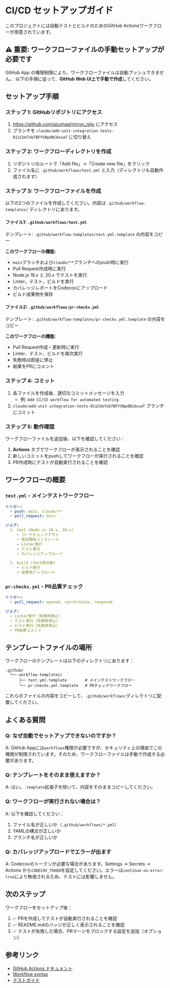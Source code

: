 # CI/CD セットアップガイド

このプロジェクトには自動テストとビルドのためのGitHub Actionsワークフローが用意されています。

## ⚠️ 重要: ワークフローファイルの手動セットアップが必要です

GitHub App の権限制限により、ワークフローファイルは自動プッシュできません。
以下の手順に従って、**GitHub Web UI上で手動で作成**してください。

## セットアップ手順

### ステップ 1: GitHubリポジトリにアクセス

1. https://github.com/azumag/mirror_relu にアクセス
2. ブランチを `claude/add-unit-integration-tests-011CUe7xb7BFYSNpdBCAxuaT` に切り替え

### ステップ 2: ワークフローディレクトリを作成

1. リポジトリのルートで「Add file」→「Create new file」をクリック
2. ファイル名に `.github/workflows/test.yml` と入力（ディレクトリも自動作成されます）

### ステップ 3: ワークフローファイルを作成

以下の2つのファイルを作成してください。内容は `.github/workflow-templates/` ディレクトリにあります。

#### ファイル1: `.github/workflows/test.yml`

テンプレート: `.github/workflow-templates/test.yml.template` の内容をコピー

**このワークフローの機能:**
- `main`ブランチおよび`claude/**`ブランチへのpush時に実行
- Pull Request作成時に実行
- Node.js 18.x と 20.x でテストを実行
- Linter、テスト、ビルドを実行
- カバレッジレポートをCodecovにアップロード
- ビルド成果物を保存

#### ファイル2: `.github/workflows/pr-checks.yml`

テンプレート: `.github/workflow-templates/pr-checks.yml.template` の内容をコピー

**このワークフローの機能:**
- Pull Request作成・更新時に実行
- Linter、テスト、ビルドを順次実行
- 失敗時は即座に停止
- 結果をPRにコメント

### ステップ 4: コミット

1. 各ファイルを作成後、適切なコミットメッセージを入力
   - 例: `Add CI/CD workflow for automated testing`
2. `claude/add-unit-integration-tests-011CUe7xb7BFYSNpdBCAxuaT` ブランチにコミット

### ステップ 5: 動作確認

ワークフローファイルを追加後、以下を確認してください：

1. **Actions** タブでワークフローが表示されることを確認
2. 新しいコミットをpushしてワークフローが実行されることを確認
3. PR作成時にテストが自動実行されることを確認

## ワークフローの概要

### `test.yml` - メインテストワークフロー

```yaml
トリガー:
  - push: main, claude/**
  - pull_request: main

ジョブ:
  1. test (Node.js 18.x, 20.x)
     - コードチェックアウト
     - 依存関係インストール
     - Linter実行
     - テスト実行
     - カバレッジアップロード

  2. build (test成功後)
     - ビルド実行
     - 成果物アップロード
```

### `pr-checks.yml` - PR品質チェック

```yaml
トリガー:
  - pull_request: opened, synchronize, reopened

ジョブ:
  - Linter実行（失敗時停止）
  - テスト実行（失敗時停止）
  - ビルド実行（失敗時停止）
  - PR結果コメント
```

## テンプレートファイルの場所

ワークフローのテンプレートは以下のディレクトリにあります：

```
.github/
  └── workflow-templates/
      ├── test.yml.template        # メインテストワークフロー
      └── pr-checks.yml.template   # PRチェックワークフロー
```

これらのファイルの内容をコピーして、`.github/workflows/`ディレクトリに配置してください。

## よくある質問

### Q: なぜ自動でセットアップできないのですか？

A: GitHub Appには`workflows`権限が必要ですが、セキュリティ上の理由でこの権限が制限されています。そのため、ワークフローファイルは手動で作成する必要があります。

### Q: テンプレートをそのまま使えますか？

A: はい。`.template`拡張子を除いて、内容をそのままコピーしてください。

### Q: ワークフローが実行されない場合は？

A: 以下を確認してください：
1. ファイル名が正しいか（`.github/workflows/*.yml`）
2. YAMLの構文が正しいか
3. ブランチ名が正しいか

### Q: カバレッジアップロードでエラーが出ます

A: Codecovのトークンが必要な場合があります。Settings → Secrets → Actions から`CODECOV_TOKEN`を設定してください。エラーは`continue-on-error: true`により無視されるため、テストには影響しません。

## 次のステップ

ワークフローをセットアップ後：

1. ✅ PRを作成してテストが自動実行されることを確認
2. ✅ README.mdのバッジが正しく表示されることを確認
3. ✅ テストが失敗した場合、PRマージをブロックする設定を追加（オプション）

## 参考リンク

- [GitHub Actions ドキュメント](https://docs.github.com/ja/actions)
- [Workflow syntax](https://docs.github.com/ja/actions/reference/workflow-syntax-for-github-actions)
- [テストガイド](../../TEST_README.md)
